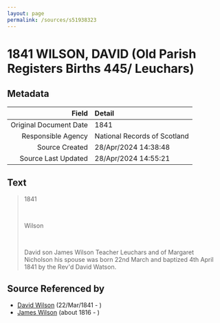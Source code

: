 ```yaml
---
layout: page
permalink: /sources/s51938323
---
```


# 1841 WILSON, DAVID (Old Parish Registers Births 445/ Leuchars)

## Metadata
Field | Detail
---:|:---
Original Document Date | 1841
Responsible Agency | National Records of Scotland
Source Created | 28/Apr/2024 14:38:48
Source Last Updated | 28/Apr/2024 14:55:21

## Text

> 1841
>
> <br/>
>
> Wilson
>
> <br/>
>
> David son James Wilson Teacher Leuchars and of Margaret Nicholson his spouse was born 22nd March and baptized 4th April 1841 by the Rev'd David Watson.
>

## Source Referenced by

* [David Wilson](../people/@15598112@-david-wilson-b1841-3-22-d.md) (22/Mar/1841 - )
* [James Wilson](../people/@98356536@-james-wilson-b1816-d.md) (about 1816 - )
